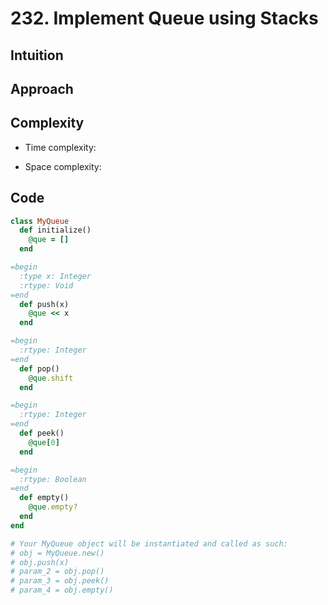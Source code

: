 # 232. Implement Queue using Stacks

## Intuition

## Approach
<!-- Describe your approach to solving the problem. -->

## Complexity

- Time complexity:
<!-- Add your time complexity here, e.g. $$O(n)$$ -->

- Space complexity:
<!-- Add your space complexity here, e.g. $$O(n)$$ -->

## Code

```ruby
class MyQueue
  def initialize()
    @que = []
  end

=begin
  :type x: Integer
  :rtype: Void
=end
  def push(x)
    @que << x
  end

=begin
  :rtype: Integer
=end
  def pop()
    @que.shift
  end

=begin
  :rtype: Integer
=end
  def peek()
    @que[0]
  end

=begin
  :rtype: Boolean
=end
  def empty()
    @que.empty?
  end
end

# Your MyQueue object will be instantiated and called as such:
# obj = MyQueue.new()
# obj.push(x)
# param_2 = obj.pop()
# param_3 = obj.peek()
# param_4 = obj.empty()
```
